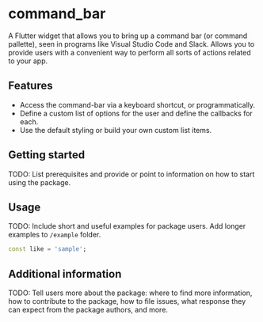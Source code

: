 # command_bar

A Flutter widget that allows you to bring up a command bar (or command pallette), seen in programs like Visual Studio Code and Slack.
Allows you to provide users with a convenient way to perform all sorts of actions related to your app.


## Features

* Access the command-bar via a keyboard shortcut, or programmatically.
* Define a custom list of options for the user and define the callbacks for each.
* Use the default styling or build your own custom list items. 


## Getting started

TODO: List prerequisites and provide or point to information on how to
start using the package.

## Usage

TODO: Include short and useful examples for package users. Add longer examples
to `/example` folder. 

```dart
const like = 'sample';
```

## Additional information

TODO: Tell users more about the package: where to find more information, how to 
contribute to the package, how to file issues, what response they can expect 
from the package authors, and more.
